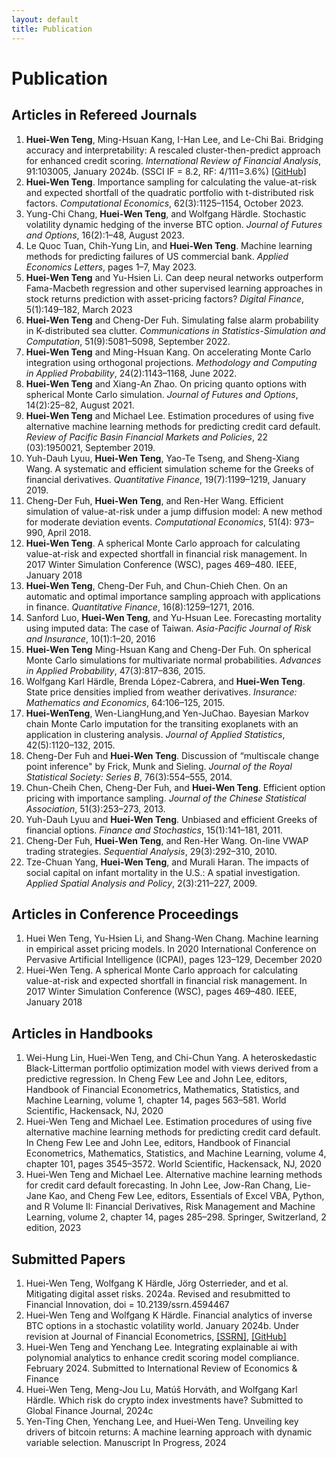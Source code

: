 ```yaml
--- 
layout: default
title: Publication
--- 
```


# Publication


## Articles in Refereed Journals

1. **Huei-Wen Teng**, Ming-Hsuan Kang, I-Han Lee, and Le-Chi Bai. Bridging accuracy and interpretability: A rescaled cluster-then-predict approach for enhanced credit scoring. *International Review of Financial Analysis*, 91:103005, January 2024b. (SSCI IF = 8.2, RF: 4/111=3.6%) [[GitHub]](https://github.com/venteng/teng2024bridging)
2. **Huei-Wen Teng**. Importance sampling for calculating the value-at-risk and expected shortfall of the quadratic portfolio with t-distributed risk factors. *Computational Economics*, 62(3):1125–1154, October 2023.
3. Yung-Chi Chang, **Huei-Wen Teng**, and Wolfgang Härdle. Stochastic volatility dynamic hedging of the inverse BTC option. *Journal of Futures and Options*, 16(2):1–48, August 2023. 
4. Le Quoc Tuan, Chih-Yung Lin, and **Huei-Wen Teng**. Machine learning methods for predicting failures of US commercial bank. *Applied Economics Letters*, pages 1–7, May 2023.
5. **Huei-Wen Teng** and Yu-Hsien Li. Can deep neural networks outperform Fama-Macbeth regression and other supervised learning approaches in stock returns prediction with asset-pricing factors? *Digital Finance*, 5(1):149–182, March 2023
6. **Huei-Wen Teng** and Cheng-Der Fuh. Simulating false alarm probability in K-distributed sea clutter. *Communications in Statistics-Simulation and Computation*, 51(9):5081–5098, September 2022.
7. **Huei-Wen Teng** and Ming-Hsuan Kang. On accelerating Monte Carlo integration using orthogonal projections. *Methodology and Computing in Applied Probability*, 24(2):1143–1168, June 2022.
8. **Huei-Wen Teng** and Xiang-An Zhao. On pricing quanto options with spherical Monte Carlo simulation. *Journal of Futures and Options*, 14(2):25–82, August 2021.
9. **Huei-Wen Teng** and Michael Lee. Estimation procedures of using five alternative machine learning methods for predicting credit card default. *Review of Pacific Basin Financial Markets and Policies*, 22 (03):1950021, September 2019.
10. Yuh-Dauh Lyuu, **Huei-Wen Teng**, Yao-Te Tseng, and Sheng-Xiang Wang. A systematic and efficient simulation scheme for the Greeks of financial derivatives. *Quantitative Finance*, 19(7):1199–1219, January 2019. 
11. Cheng-Der Fuh, **Huei-Wen Teng**, and Ren-Her Wang. Efficient simulation of value-at-risk under a jump diffusion model: A new method for moderate deviation events. *Computational Economics*, 51(4): 973–990, April 2018.
12. **Huei-Wen Teng**. A spherical Monte Carlo approach for calculating value-at-risk and expected shortfall in financial risk management. In 2017 Winter Simulation Conference (WSC), pages 469–480. IEEE, January 2018
13. **Huei-Wen Teng**, Cheng-Der Fuh, and Chun-Chieh Chen. On an automatic and optimal importance sampling approach with applications in finance. *Quantitative Finance*, 16(8):1259–1271, 2016.
14. Sanford Luo, **Huei-Wen Teng**, and Yu-Hsuan Lee. Forecasting mortality using imputed data: The case of Taiwan. *Asia-Pacific Journal of Risk and Insurance*, 10(1):1–20, 2016
15. **Huei-Wen Teng** Ming-Hsuan Kang and Cheng-Der Fuh. On spherical Monte Carlo simulations for multivariate normal probabilities. *Advances in Applied Probability*, 47(3):817–836, 2015.
16. Wolfgang Karl Härdle, Brenda López-Cabrera, and **Huei-Wen Teng**. State price densities implied from weather derivatives. *Insurance: Mathematics and Economics*, 64:106–125, 2015.
17. **Huei-WenTeng**, Wen-LiangHung,and Yen-JuChao. Bayesian Markov chain Monte Carlo imputation for the transiting exoplanets with an application in clustering analysis. *Journal of Applied Statistics*, 42(5):1120–132, 2015.
18. Cheng-Der Fuh and **Huei-Wen Teng**. Discussion of “multiscale change point inference" by Frick, Munk and Sieling. *Journal of the Royal Statistical Society: Series B*, 76(3):554–555, 2014.
19. Chun-Cheih Chen, Cheng-Der Fuh, and **Huei-Wen Teng**. Efficient option pricing with importance sampling. *Journal of the Chinese Statistical Association*, 51(3):253–273, 2013.
20. Yuh-Dauh Lyuu and **Huei-Wen Teng**. Unbiased and efficient Greeks of financial options. *Finance and Stochastics*, 15(1):141–181, 2011.
21. Cheng-Der Fuh, **Huei-Wen Teng**, and Ren-Her Wang. On-line VWAP trading strategies. *Sequential Analysis*, 29(3):292–310, 2010.
22. Tze-Chuan Yang, **Huei-Wen Teng**, and Murali Haran. The impacts of social capital on infant mortality in the U.S.: A spatial investigation. *Applied Spatial Analysis and Policy*, 2(3):211–227, 2009.


## Articles in Conference Proceedings
1. Huei Wen Teng, Yu-Hsien Li, and Shang-Wen Chang. Machine learning in empirical asset pricing models. In 2020 International Conference on Pervasive Artificial Intelligence (ICPAI), pages 123–129, December 2020
2. Huei-Wen Teng. A spherical Monte Carlo approach for calculating value-at-risk and expected shortfall in financial risk management. In 2017 Winter Simulation Conference (WSC), pages 469–480. IEEE, January 2018

## Articles in Handbooks

1. Wei-Hung Lin, Huei-Wen Teng, and Chi-Chun Yang. A heteroskedastic Black-Litterman portfolio optimization model with views derived from a predictive regression. In Cheng Few Lee and John Lee, editors, Handbook of Financial Econometrics, Mathematics, Statistics, and Machine Learning, volume 1, chapter 14, pages 563–581. World Scientific, Hackensack, NJ, 2020
2. Huei-Wen Teng and Michael Lee. Estimation procedures of using five alternative machine learning methods for predicting credit card default. In Cheng Few Lee and John Lee, editors, Handbook of Financial Econometrics, Mathematics, Statistics, and Machine Learning, volume 4, chapter 101, pages 3545–3572. World Scientific, Hackensack, NJ, 2020
3. Huei-Wen Teng and Michael Lee. Alternative machine learning methods for credit card default forecasting. In John Lee, Jow-Ran Chang, Lie-Jane Kao, and Cheng Few Lee, editors, Essentials of Excel VBA, Python, and R Volume II: Financial Derivatives, Risk Management and Machine Learning, volume 2, chapter 14, pages 285–298. Springer, Switzerland, 2 edition, 2023


## Submitted Papers

1. Huei-Wen Teng, Wolfgang K Härdle, Jörg Osterrieder, and et al. Mitigating digital asset risks. 2024a. Revised and resubmitted to Financial Innovation, doi = 10.2139/ssrn.4594467
2. Huei-Wen Teng and Wolfgang K Härdle. Financial analytics of inverse BTC options in a stochastic volatility world. January 2024b. Under revision at Journal of Financial Econometrics, [[SSRN]](https://papers.ssrn.com/sol3/papers.cfm?abstract_id=4238213), [[GitHub]](https://github.com/venteng/Deribit_inverse_BTC_options)
3. Huei-Wen Teng and Yenchang Lee. Integrating explainable ai with polynomial analytics to enhance credit scoring model compliance. February 2024. Submitted to International Review of Economics & Finance
4. Huei-Wen Teng, Meng-Jou Lu, Matúš Horváth, and Wolfgang Karl Härdle. Which risk do crypto index investments have? Submitted to Global Finance Journal, 2024c
5. Yen-Ting Chen, Yenchang Lee, and Huei-Wen Teng. Unveiling key drivers of bitcoin returns: A machine learning approach with dynamic variable selection. Manuscript In Progress, 2024
